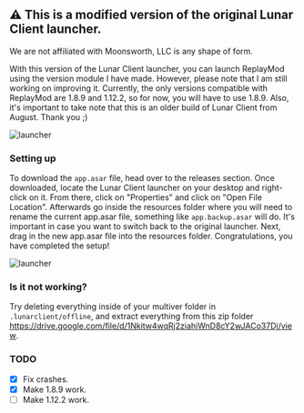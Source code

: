 ## ⚠ This is a modified version of the original Lunar Client launcher.
We are not affiliated with Moonsworth, LLC is any shape of form. 

With this version of the Lunar Client launcher, you can launch ReplayMod using the version module I have made. However, please note that I am still working on improving it. Currently, the only versions compatible with ReplayMod are 1.8.9 and 1.12.2, so for now, you will have to use 1.8.9. Also, it's important to take note that this is an older build of Lunar Client from August. Thank you ;)

![launcher](https://raw.githubusercontent.com/Naibuu/LunarReplay/master/images/launcher.png)

### Setting up
To download the `app.asar` file, head over to the releases section. Once downloaded, locate the Lunar Client launcher on your desktop and right-click on it. From there, click on "Properties" and click on "Open File Location". Afterwards go inside the resources folder where you will need to rename the current app.asar file, something like `app.backup.asar` will do. It's important in case you want to switch back to the original launcher. Next, drag in the new app.asar file into the resources folder. Congratulations, you have completed the setup!

![launcher](https://raw.githubusercontent.com/Naibuu/LunarReplay/master/images/menu.png)

### Is it not working?
Try deleting everything inside of your multiver folder in `.lunarclient/offline`, and extract everything from this zip folder https://drive.google.com/file/d/1Nkitw4wqRj2ziahjWnD8cY2wJACo37Dj/view.


### TODO

- [x] Fix crashes.
- [x] Make 1.8.9 work.
- [ ] Make 1.12.2 work.
